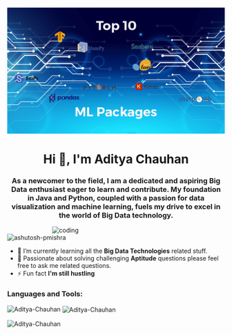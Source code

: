 ![logo](https://github.com/AdityaTheChauhan/AdityaTheChauhan/blob/main/Top10ML-1200x695.png)
<h1 align="center">Hi 👋, I'm Aditya Chauhan</h1>
<h3 align="center">As a newcomer to the field, I am a dedicated and aspiring Big Data enthusiast eager to learn and contribute. My foundation in Java and Python, coupled with a passion for data visualization and machine learning, fuels my drive to excel in the world of Big Data technology.</h3>

<img align="right" alt="coding" width="400" src="https://encrypted-tbn0.gstatic.com/images?q=tbn:ANd9GcSufSsiwxyOnBh4HQcIKR5YbECY8Z7WiCx3xpWjoQu6ZQ&s.gif">

<p align="left"> <img src="https://komarev.com/ghpvc/?username=ashutosh-pmishra&label=Profile%20views&color=0e75b6&style=flat" alt="ashutosh-pmishra" /> </p>

- 🌱 I’m currently learning all the **Big Data Technologies** related stuff.
- 💬 Passionate about solving challenging **Aptitude** questions please feel free to ask me related questions.
- ⚡ Fun fact **I'm still hustling**

<h3 align="left">Languages and Tools:</h3>

<p><img align="left" src="https://github-readme-stats.vercel.app/api/top-langs?username=AdityaTheChauhan&show_icons=true&locale=en&layout=compact" alt="Aditya-Chauhan" /></p>

<p>&nbsp;<img align="center" src="https://github-readme-stats.vercel.app/api?AdityaTheChauhan&show_icons=true&locale=en" alt="Aditya-Chauhan" /></p>

<p><img align="center" src="https://github-readme-streak-stats.herokuapp.com/?user=AdityaTheChauhan" alt="Aditya-Chauhan" /></p>
